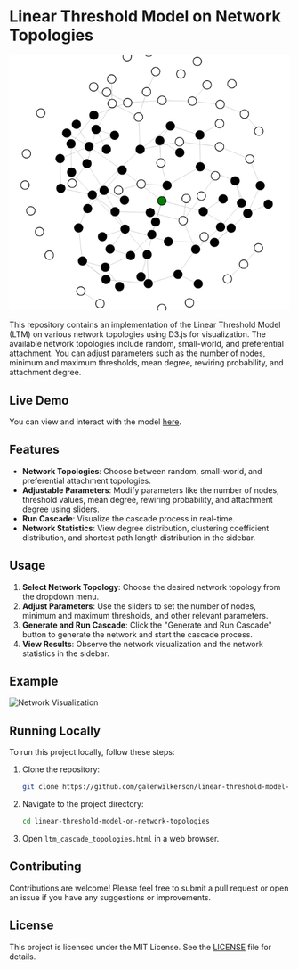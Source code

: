 # Linear Threshold Model on Network Topologies

![](./net_image.png)

This repository contains an implementation of the Linear Threshold Model (LTM) on various network topologies using D3.js for visualization. The available network topologies include random, small-world, and preferential attachment. You can adjust parameters such as the number of nodes, minimum and maximum thresholds, mean degree, rewiring probability, and attachment degree.

## Live Demo

You can view and interact with the model [here](http://galenwilkerson.github.io/ltm_cascade_topologies.html).

## Features

- **Network Topologies**: Choose between random, small-world, and preferential attachment topologies.
- **Adjustable Parameters**: Modify parameters like the number of nodes, threshold values, mean degree, rewiring probability, and attachment degree using sliders.
- **Run Cascade**: Visualize the cascade process in real-time.
- **Network Statistics**: View degree distribution, clustering coefficient distribution, and shortest path length distribution in the sidebar.

## Usage

1. **Select Network Topology**: Choose the desired network topology from the dropdown menu.
2. **Adjust Parameters**: Use the sliders to set the number of nodes, minimum and maximum thresholds, and other relevant parameters.
3. **Generate and Run Cascade**: Click the "Generate and Run Cascade" button to generate the network and start the cascade process.
4. **View Results**: Observe the network visualization and the network statistics in the sidebar.

## Example

![Network Visualization](example_network.png)

## Running Locally

To run this project locally, follow these steps:

1. Clone the repository:
    ```bash
    git clone https://github.com/galenwilkerson/linear-threshold-model-on-network-topologies.git
    ```
2. Navigate to the project directory:
    ```bash
    cd linear-threshold-model-on-network-topologies
    ```
3. Open `ltm_cascade_topologies.html` in a web browser.

## Contributing

Contributions are welcome! Please feel free to submit a pull request or open an issue if you have any suggestions or improvements.

## License

This project is licensed under the MIT License. See the [LICENSE](LICENSE) file for details.
